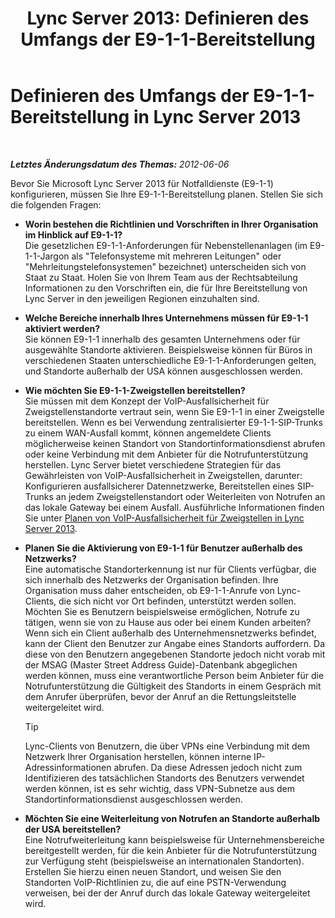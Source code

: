﻿---
title: 'Lync Server 2013: Definieren des Umfangs der E9-1-1-Bereitstellung'
TOCTitle: Definieren des Umfangs der E9-1-1-Bereitstellung
ms:assetid: 2c572dfd-e901-471d-b5a0-18bc8d1d5328
ms:mtpsurl: https://technet.microsoft.com/de-de/library/Gg425775(v=OCS.15)
ms:contentKeyID: 49293525
ms.date: 05/19/2016
mtps_version: v=OCS.15
ms.translationtype: HT
---

# Definieren des Umfangs der E9-1-1-Bereitstellung in Lync Server 2013

 

_**Letztes Änderungsdatum des Themas:** 2012-06-06_

Bevor Sie Microsoft Lync Server 2013 für Notfalldienste (E9-1-1) konfigurieren, müssen Sie Ihre E9-1-1-Bereitstellung planen. Stellen Sie sich die folgenden Fragen:

  - **Worin bestehen die Richtlinien und Vorschriften in Ihrer Organisation im Hinblick auf E9-1-1?**  
    Die gesetzlichen E9-1-1-Anforderungen für Nebenstellenanlagen (im E9-1-1-Jargon als "Telefonsysteme mit mehreren Leitungen" oder "Mehrleitungstelefonsystemen" bezeichnet) unterscheiden sich von Staat zu Staat. Holen Sie von Ihrem Team aus der Rechtsabteilung Informationen zu den Vorschriften ein, die für Ihre Bereitstellung von Lync Server in den jeweiligen Regionen einzuhalten sind.

<!-- end list -->

  - **Welche Bereiche innerhalb Ihres Unternehmens müssen für E9-1-1 aktiviert werden?**  
    Sie können E9-1-1 innerhalb des gesamten Unternehmens oder für ausgewählte Standorte aktivieren. Beispielsweise können für Büros in verschiedenen Staaten unterschiedliche E9-1-1-Anforderungen gelten, und Standorte außerhalb der USA können ausgeschlossen werden.

<!-- end list -->

  - **Wie möchten Sie E9-1-1-Zweigstellen bereitstellen?**  
    Sie müssen mit dem Konzept der VoIP-Ausfallsicherheit für Zweigstellenstandorte vertraut sein, wenn Sie E9-1-1 in einer Zweigstelle bereitstellen. Wenn es bei Verwendung zentralisierter E9-1-1-SIP-Trunks zu einem WAN-Ausfall kommt, können angemeldete Clients möglicherweise keinen Standort von Standortinformationsdienst abrufen oder keine Verbindung mit dem Anbieter für die Notrufunterstützung herstellen. Lync Server bietet verschiedene Strategien für das Gewährleisten von VoIP-Ausfallsicherheit in Zweigstellen, darunter: Konfigurieren ausfallsicherer Datennetzwerke, Bereitstellen eines SIP-Trunks an jedem Zweigstellenstandort oder Weiterleiten von Notrufen an das lokale Gateway bei einem Ausfall. Ausführliche Informationen finden Sie unter [Planen von VoIP-Ausfallsicherheit für Zweigstellen in Lync Server 2013](lync-server-2013-planning-for-branch-site-voice-resiliency.md).

<!-- end list -->

  - **Planen Sie die Aktivierung von E9-1-1 für Benutzer außerhalb des Netzwerks?**  
    Eine automatische Standorterkennung ist nur für Clients verfügbar, die sich innerhalb des Netzwerks der Organisation befinden. Ihre Organisation muss daher entscheiden, ob E9-1-1-Anrufe von Lync-Clients, die sich nicht vor Ort befinden, unterstützt werden sollen. Möchten Sie es Benutzern beispielsweise ermöglichen, Notrufe zu tätigen, wenn sie von zu Hause aus oder bei einem Kunden arbeiten? Wenn sich ein Client außerhalb des Unternehmensnetzwerks befindet, kann der Client den Benutzer zur Angabe eines Standorts auffordern. Da diese von den Benutzern angegebenen Standorte jedoch nicht vorab mit der MSAG (Master Street Address Guide)-Datenbank abgeglichen werden können, muss eine verantwortliche Person beim Anbieter für die Notrufunterstützung die Gültigkeit des Standorts in einem Gespräch mit dem Anrufer überprüfen, bevor der Anruf an die Rettungsleitstelle weitergeleitet wird.
    

    > [!TIP]
    > Lync-Clients von Benutzern, die über VPNs eine Verbindung mit dem Netzwerk Ihrer Organisation herstellen, können interne IP-Adressinformationen abrufen. Da diese Adressen jedoch nicht zum Identifizieren des tatsächlichen Standorts des Benutzers verwendet werden können, ist es sehr wichtig, dass VPN-Subnetze aus dem Standortinformationsdienst ausgeschlossen werden.



<!-- end list -->

  - **Möchten Sie eine Weiterleitung von Notrufen an Standorte außerhalb der USA bereitstellen?**  
    Eine Notrufweiterleitung kann beispielsweise für Unternehmensbereiche bereitgestellt werden, für die kein Anbieter für die Notrufunterstützung zur Verfügung steht (beispielsweise an internationalen Standorten). Erstellen Sie hierzu einen neuen Standort, und weisen Sie den Standorten VoIP-Richtlinien zu, die auf eine PSTN-Verwendung verweisen, bei der der Anruf durch das lokale Gateway weitergeleitet wird.


